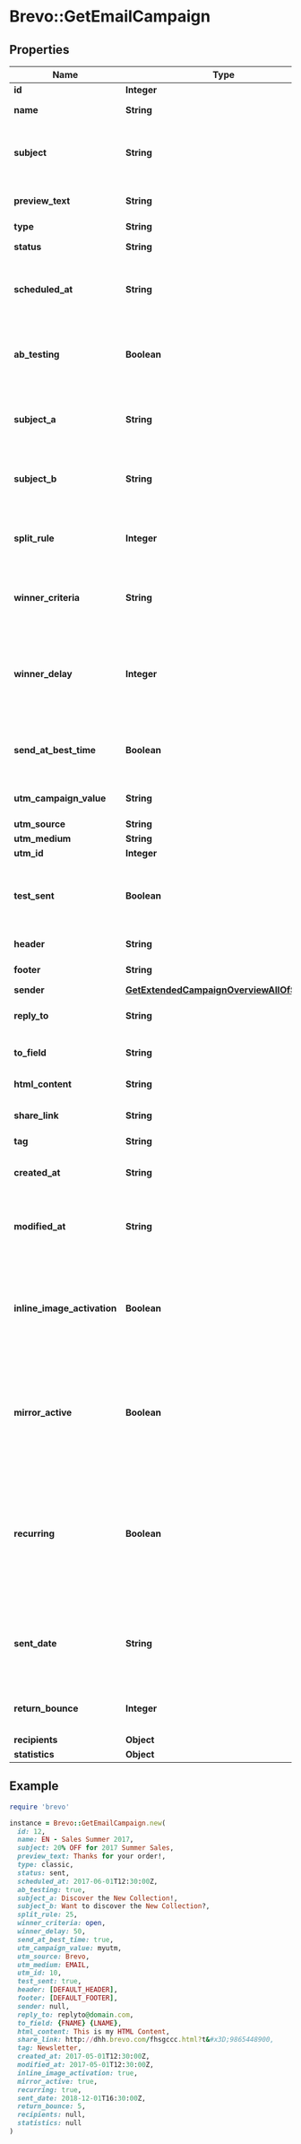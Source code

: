 # Brevo::GetEmailCampaign

## Properties

| Name | Type | Description | Notes |
| ---- | ---- | ----------- | ----- |
| **id** | **Integer** | ID of the campaign |  |
| **name** | **String** | Name of the campaign |  |
| **subject** | **String** | Subject of the campaign. Only available if &#x60;abTesting&#x60; flag of the campaign is &#x60;false&#x60; | [optional] |
| **preview_text** | **String** | Preview text or preheader of the email campaign | [optional] |
| **type** | **String** | Type of campaign |  |
| **status** | **String** | Status of the campaign |  |
| **scheduled_at** | **String** | UTC date-time on which campaign is scheduled (YYYY-MM-DDTHH:mm:ss.SSSZ) | [optional] |
| **ab_testing** | **Boolean** | Status of A/B Test for the campaign. abTesting &#x3D; false means it is disabled, &amp; abTesting &#x3D; true means it is enabled. | [optional] |
| **subject_a** | **String** | Subject A of the ab-test campaign. Only available if &#x60;abTesting&#x60; flag of the campaign is &#x60;true&#x60; | [optional] |
| **subject_b** | **String** | Subject B of the ab-test campaign. Only available if &#x60;abTesting&#x60; flag of the campaign is &#x60;true&#x60; | [optional] |
| **split_rule** | **Integer** | The size of your ab-test groups. Only available if &#x60;abTesting&#x60; flag of the campaign is &#x60;true&#x60; | [optional] |
| **winner_criteria** | **String** | Criteria for the winning version. Only available if &#x60;abTesting&#x60; flag of the campaign is &#x60;true&#x60; | [optional] |
| **winner_delay** | **Integer** | The duration of the test in hours at the end of which the winning version will be sent. Only available if &#x60;abTesting&#x60; flag of the campaign is &#x60;true&#x60; | [optional] |
| **send_at_best_time** | **Boolean** | It is true if you have chosen to send your campaign at best time, otherwise it is false | [optional] |
| **utm_campaign_value** | **String** | utm parameter associated with campaign | [optional] |
| **utm_source** | **String** |  | [optional] |
| **utm_medium** | **String** |  | [optional] |
| **utm_id** | **Integer** | utm id | [optional] |
| **test_sent** | **Boolean** | Retrieved the status of test email sending. (true&#x3D;Test email has been sent  false&#x3D;Test email has not been sent) |  |
| **header** | **String** | Header of the campaign |  |
| **footer** | **String** | Footer of the campaign |  |
| **sender** | [**GetExtendedCampaignOverviewAllOfSender**](GetExtendedCampaignOverviewAllOfSender.md) |  |  |
| **reply_to** | **String** | Email defined as the \&quot;Reply to\&quot; of the campaign |  |
| **to_field** | **String** | Customisation of the \&quot;to\&quot; field of the campaign | [optional] |
| **html_content** | **String** | HTML content of the campaign |  |
| **share_link** | **String** | Link to share the campaign on social medias | [optional] |
| **tag** | **String** | Tag of the campaign | [optional] |
| **created_at** | **String** | Creation UTC date-time of the campaign (YYYY-MM-DDTHH:mm:ss.SSSZ) |  |
| **modified_at** | **String** | UTC date-time of last modification of the campaign (YYYY-MM-DDTHH:mm:ss.SSSZ) |  |
| **inline_image_activation** | **Boolean** | Status of inline image. inlineImageActivation &#x3D; false means image can’t be embedded, &amp; inlineImageActivation &#x3D; true means image can be embedded, in the email. | [optional] |
| **mirror_active** | **Boolean** | Status of mirror links in campaign. mirrorActive &#x3D; false means mirror links are deactivated, &amp; mirrorActive &#x3D; true means mirror links are activated, in the campaign | [optional] |
| **recurring** | **Boolean** | FOR TRIGGER ONLY ! Type of trigger campaign.recurring &#x3D; false means contact can receive the same Trigger campaign only once, &amp; recurring &#x3D; true means contact can receive the same Trigger campaign several times | [optional] |
| **sent_date** | **String** | Sent UTC date-time of the campaign (YYYY-MM-DDTHH:mm:ss.SSSZ). Only available if &#39;status&#39; of the campaign is &#39;sent&#39; | [optional] |
| **return_bounce** | **Integer** | Total number of non-delivered campaigns for a particular campaign id. | [optional] |
| **recipients** | **Object** |  |  |
| **statistics** | **Object** |  |  |

## Example

```ruby
require 'brevo'

instance = Brevo::GetEmailCampaign.new(
  id: 12,
  name: EN - Sales Summer 2017,
  subject: 20% OFF for 2017 Summer Sales,
  preview_text: Thanks for your order!,
  type: classic,
  status: sent,
  scheduled_at: 2017-06-01T12:30:00Z,
  ab_testing: true,
  subject_a: Discover the New Collection!,
  subject_b: Want to discover the New Collection?,
  split_rule: 25,
  winner_criteria: open,
  winner_delay: 50,
  send_at_best_time: true,
  utm_campaign_value: myutm,
  utm_source: Brevo,
  utm_medium: EMAIL,
  utm_id: 10,
  test_sent: true,
  header: [DEFAULT_HEADER],
  footer: [DEFAULT_FOOTER],
  sender: null,
  reply_to: replyto@domain.com,
  to_field: {FNAME} {LNAME},
  html_content: This is my HTML Content,
  share_link: http://dhh.brevo.com/fhsgccc.html?t&#x3D;9865448900,
  tag: Newsletter,
  created_at: 2017-05-01T12:30:00Z,
  modified_at: 2017-05-01T12:30:00Z,
  inline_image_activation: true,
  mirror_active: true,
  recurring: true,
  sent_date: 2018-12-01T16:30:00Z,
  return_bounce: 5,
  recipients: null,
  statistics: null
)
```

